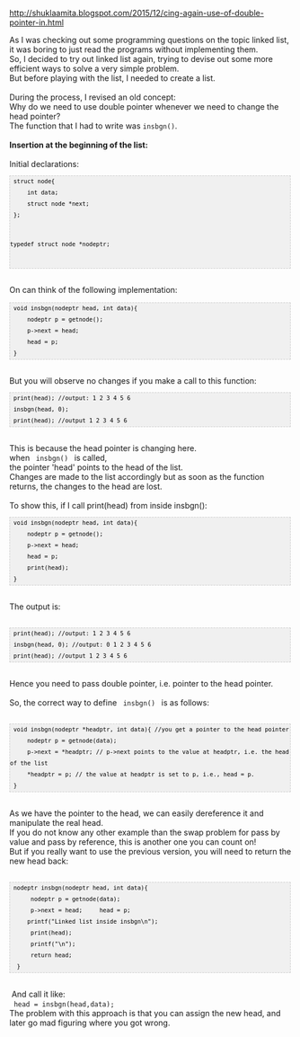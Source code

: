 http://shuklaamita.blogspot.com/2015/12/cing-again-use-of-double-pointer-in.html

<div dir="ltr" style="text-align: left;" trbidi="on">
<div dir="ltr" style="text-align: left;" trbidi="on">
As I was checking out some programming questions on the topic linked list, it was boring to just read the programs without implementing them.<br />
So, I decided to try out linked list again, trying to devise out some more efficient ways to solve a very simple problem.<br />
But before playing with the list, I needed to create a list.<br />
<br />
During the process, I revised an old concept:<br />
Why do we need to use double pointer whenever we need to change the head pointer?<br />
The function that I had to write was <code>insbgn()</code>.<br />
<br />
<b>Insertion at the beginning of the list:</b><br />
<br />
Initial declarations:<br />
<pre style="background: #f0f0f0; border: 1px dashed #CCCCCC; color: black; font-family: arial; font-size: 12px; height: auto; line-height: 20px; overflow: auto; padding: 0px; text-align: left; width: 99%;"><code style="color: black; word-wrap: normal;"> struct node{  
     int data;  
     struct node *next;  
 };  
   
 typedef struct node *nodeptr;  
</code></pre>
<br />
On can think of the following implementation:<br />
<pre style="background: #f0f0f0; border: 1px dashed #CCCCCC; color: black; font-family: arial; font-size: 12px; height: auto; line-height: 20px; overflow: auto; padding: 0px; text-align: left; width: 99%;"><code style="color: black; word-wrap: normal;"> void insbgn(nodeptr head, int data){  
     nodeptr p = getnode();  
     p-&gt;next = head;  
     head = p;      
 }  
</code></pre>
<br />
But you will observe no changes if you make a call to this function:<br />
<pre style="background: #f0f0f0; border: 1px dashed #CCCCCC; color: black; font-family: arial; font-size: 12px; height: auto; line-height: 20px; overflow: auto; padding: 0px; text-align: left; width: 99%;"><code style="color: black; word-wrap: normal;"> print(head); //output: 1 2 3 4 5 6  
 insbgn(head, 0);  
 print(head); //output 1 2 3 4 5 6     
</code></pre>
<br />
This is because the head pointer is changing here.<br />
when <code> insbgn() </code> is called,<br />
the pointer 'head' points to the head of the list.<br />
Changes are made to the list accordingly but as soon as the function returns, the changes to the head are lost.<br />
<br />
To show this, if I call print(head) from inside insbgn():<br />
<pre style="background: #f0f0f0; border: 1px dashed #CCCCCC; color: black; font-family: arial; font-size: 12px; height: auto; line-height: 20px; overflow: auto; padding: 0px; text-align: left; width: 99%;"><code style="color: black; word-wrap: normal;"> void insbgn(nodeptr head, int data){  
     nodeptr p = getnode();  
     p-&gt;next = head;  
     head = p;  
     print(head);      
 }  </code></pre>
</div>
<br />
The output is:<br />
<br />
<pre style="background: #f0f0f0; border: 1px dashed #CCCCCC; color: black; font-family: arial; font-size: 12px; height: auto; line-height: 20px; overflow: auto; padding: 0px; text-align: left; width: 99%;"><code style="color: black; word-wrap: normal;"> print(head); //output: 1 2 3 4 5 6  
 insbgn(head, 0); //output: 0 1 2 3 4 5 6  
 print(head); //output 1 2 3 4 5 6  
</code></pre>
<br />
Hence you need to pass double pointer, i.e. pointer to the head pointer.<br />
<br />
So, the correct way to define <code> insbgn() </code> is as follows:<br />
<br />
<pre style="background: #f0f0f0; border: 1px dashed #CCCCCC; color: black; font-family: arial; font-size: 12px; height: auto; line-height: 20px; overflow: auto; padding: 0px; text-align: left; width: 99%;"><code style="color: black; word-wrap: normal;"> void insbgn(nodeptr *headptr, int data){ //you get a pointer to the head pointer  
     nodeptr p = getnode(data);  
     p-&gt;next = *headptr; // p-&gt;next points to the value at headptr, i.e. the head of the list  
     *headptr = p; // the value at headptr is set to p, i.e., head = p.  
 }   
</code></pre>
<br />
As we have the pointer to the head, we can easily dereference it and manipulate the real head.<br />
If you do not know any other example than the swap problem for pass by value and pass by reference, this is another one you can count on!<br />
But if you really want to use the previous version, you will need to return the new head back:<br />
<br />
<pre style="background: #f0f0f0; border: 1px dashed #CCCCCC; color: black; font-family: arial; font-size: 12px; height: auto; line-height: 20px; overflow: auto; padding: 0px; text-align: left; width: 99%;"><code style="color: black; word-wrap: normal;"> nodeptr insbgn(nodeptr head, int data){  
      nodeptr p = getnode(data);  
      p-&gt;next = head;     head = p;  
     printf("Linked list inside insbgn\n");  
      print(head);  
      printf("\n");  
      return head;  
  }  
</code></pre>
<br />
&nbsp;And call it like:<br />
&nbsp;
<code>head = insbgn(head,data);&nbsp;</code><br />
The problem with this approach is that you can assign the new head, and later go mad figuring where you got wrong.</div>
